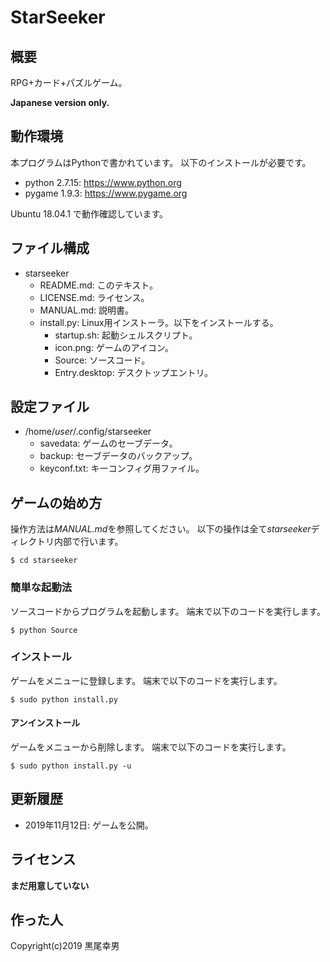 # StarSeeker

## 概要
RPG+カード+パズルゲーム。

**Japanese version only.**

## 動作環境
本プログラムはPythonで書かれています。
以下のインストールが必要です。

- python 2.7.15: https://www.python.org
- pygame 1.9.3: https://www.pygame.org

Ubuntu 18.04.1 で動作確認しています。

## ファイル構成
- starseeker
	- README.md: このテキスト。
	- LICENSE.md: ライセンス。
	- MANUAL.md: 説明書。
	- install.py: Linux用インストーラ。以下をインストールする。
		- startup.sh: 起動シェルスクリプト。
		- icon.png: ゲームのアイコン。
		- Source: ソースコード。
		- Entry.desktop: デスクトップエントリ。

## 設定ファイル
- /home/*user*/.config/starseeker
	- savedata: ゲームのセーブデータ。
	- backup: セーブデータのバックアップ。
	- keyconf.txt: キーコンフィグ用ファイル。

## ゲームの始め方
操作方法は*MANUAL.md*を参照してください。
以下の操作は全て*starseeker*ディレクトリ内部で行います。

	$ cd starseeker
	
### 簡単な起動法
ソースコードからプログラムを起動します。
端末で以下のコードを実行します。

	$ python Source

### インストール
ゲームをメニューに登録します。
端末で以下のコードを実行します。

	$ sudo python install.py

#### アンインストール
ゲームをメニューから削除します。
端末で以下のコードを実行します。

	$ sudo python install.py -u

## 更新履歴
- 2019年11月12日: ゲームを公開。

## ライセンス
**まだ用意していない**

## 作った人
Copyright(c)2019 黒尾幸男
